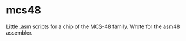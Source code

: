 # mcs48

Little .asm scripts for a chip of the [MCS-48](https://es.wikipedia.org/wiki/Intel_MCS-48) family. Wrote for the [asm48](https://github.com/daveho/asm48) assembler.

